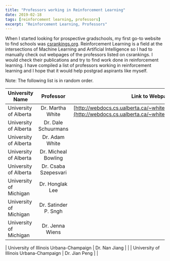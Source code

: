 ```yaml
---
title: "Professors working in Reinforcement Learning"
date: 2019-02-18
tags: [reinforcement learning, professors]
excerpt: "Reinforcement Learning, Professors"
---
```


When I started looking for prospective gradschools, my first go-to website to find schools was [csrankings.org](http://csrankings.org). Reinforcement Learning is a field at the intersections of Machine Learning and Artificial Intelligence so I had to manually check out webpages of the professors listed on csrankings. I would check their publications and try to find work done in reinforcement learning. I have compiled a list of professors working in reinforcement learning and I hope that it would help postgrad aspirants like myself. 

Note: The following list is in random order.

| University Name        | Professor            | Link to Webpage  |
| ------------- |:-------------:|  -----:|
| University of Alberta  | Dr. Martha White     | [http://webdocs.cs.ualberta.ca/~whitem/](http://webdocs.cs.ualberta.ca/~whitem/) |
| University of Alberta  | Dr. Dale Schuurmans  | |
| University of Alberta  | Dr. Adam White       | |
| University of Alberta  | Dr. Micheal Bowling  | |
| University of Alberta  | Dr. Csaba Szepesvari | |
| University of Michigan | Dr. Honglak Lee      | |
| University of Michigan | Dr. Satinder P. Sngh | |
| University of Michigan | Dr. Jenna Wiens      | |

| University of Illinois Urbana-Champaign | Dr. Nan Jiang      | |
| University of Illinois Urbana-Champaign | Dr. Jian Peng      | |

